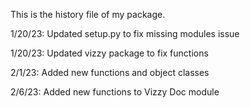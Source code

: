 This is the history file of my package.

1/20/23: Updated setup.py to fix missing modules issue

1/20/23: Updated vizzy package to fix functions

2/1/23: Added new functions and object classes

2/6/23: Added new functions to Vizzy Doc module
